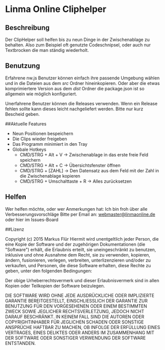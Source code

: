 
# Linma Online Cliphelper

## Beschreibung

Der ClipHelper soll helfen bis zu neun Dinge in der Zwischenablage zu behalten.
Also zum Beispiel oft genutzte Codeschnipsel, oder auch nur Textbrocken die man ständig wiederholt.

## Benutzung

Erfahrene nw.js Benutzer können einfach ihre passende Umgebung wählen und in die Dateien aus dem *src* Ordner hineinkopieren.
Oder aber die etwas komprimiertere Version aus dem *dist* Ordner
die package.json ist so allgemein wie möglich konfiguriert.

Unerfahrene Benutzer können die Releases verwenden.
Wenn ein Release fehlen sollte kann dieses leicht nachgeliefert werden.
Bitte nur kurz Bescheid geben.

##Aktuelle Features

* Neun Positionen bespeichern
* Die Clips wieder freigeben
* Das Programm minimiert in den Tray
* Globale Hotkeys
  * CMD/STRG + Alt + V -> Zwischenablage in das erste freie Feld speichern
  * CMD/STRG + Alt + C -> Übersichtsfenster öffnen
  * CMD/STRG + [ZAHL] -> Den Datensatz aus dem Feld mit der Zahl in die Zwischenablage kopieren
  * CMD/STRG + Umschalttaste + R -> Alles zurücksetzen


## Helfen

Wer helfen möchte, oder wer Anmerkungen hat: 
Ich bin froh über alle Verbesserungsvorschläge 
Bitte per Email an: webmaster@linmaonline.de oder hier im Issues-Board

##Lizenz

Copyright (c) 2015 Markus Flür
Hiermit wird unentgeltlich jeder Person, die eine Kopie der Software und der zugehörigen Dokumentationen (die "Software") erhält, die Erlaubnis erteilt, sie uneingeschränkt zu benutzen, inklusive und ohne Ausnahme dem Recht, sie zu verwenden, kopieren, ändern, fusionieren, verlegen, verbreiten, unterlizenzieren und/oder zu verkaufen, und Personen, die diese Software erhalten, diese Rechte zu geben, unter den folgenden Bedingungen:

Der obige Urheberrechtsvermerk und dieser Erlaubnisvermerk sind in allen Kopien oder Teilkopien der Software beizulegen.

DIE SOFTWARE WIRD OHNE JEDE AUSDRÜCKLICHE ODER IMPLIZIERTE GARANTIE BEREITGESTELLT, EINSCHLIESSLICH DER GARANTIE ZUR BENUTZUNG FÜR DEN VORGESEHENEN ODER EINEM BESTIMMTEN ZWECK SOWIE JEGLICHER RECHTSVERLETZUNG, JEDOCH NICHT DARAUF BESCHRÄNKT. IN KEINEM FALL SIND DIE AUTOREN ODER COPYRIGHTINHABER FÜR JEGLICHEN SCHADEN ODER SONSTIGE ANSPRÜCHE HAFTBAR ZU MACHEN, OB INFOLGE DER ERFÜLLUNG EINES VERTRAGES, EINES DELIKTES ODER ANDERS IM ZUSAMMENHANG MIT DER SOFTWARE ODER SONSTIGER VERWENDUNG DER SOFTWARE ENTSTANDEN.
